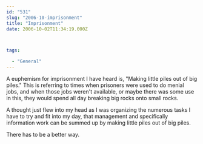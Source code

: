 ```yaml
---
id: "531"
slug: "2006-10-imprisonment"
title: "Imprisonment"
date: 2006-10-02T11:34:19.000Z



tags:

  - "General"
---
```

<div class="sqs-html-content">
  <p>A euphemism for imprisonment I have heard is, "Making little piles out of big piles."  This is referring to times when prisoners were used to do menial jobs, and when those jobs weren't available, or maybe there was some use in this, they would spend all day breaking big rocks onto small rocks.</p>
<p>A thought just flew into my head as I was organizing the numerous tasks I have to try and fit into my day, that management and specifically information work can be summed up by making little piles out of big piles.</p>
<p>
There has to be a better way.</p>
</div>
